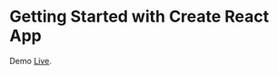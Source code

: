 # Getting Started with Create React App

Demo [Live](https://melodic-lamington-33f3a5.netlify.app/).

